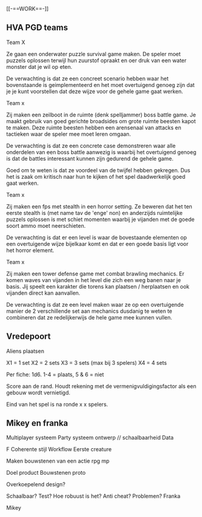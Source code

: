 [[-==WORK==-]]

HVA PGD teams
--
Team X

Ze gaan een onderwater puzzle survival game maken. De speler moet puzzels oplossen terwijl hun zuurstof opraakt en oer druk van een water monster dat je wil op eten. 

De verwachting is dat ze een concreet scenario hebben waar het bovenstaande is geimplementeerd en het moet overtuigend genoeg zijn dat je je kunt voorstellen dat deze wijze voor de gehele game gaat werken.

Team x

Zij maken een zeilboot in de ruimte (denk spelljammer) boss battle game. Je maakt gebruik van goed gerichte broadsides om grote ruimte beesten kapot te maken. Deze ruimte beesten hebben een arensenaal van attacks en tactieken waar de speler mee moet leren omgaan.

De verwachting is dat ze een concrete case demonstreren waar alle onderdelen van een boss battle aanwezig is waarbij het overtuigend genoeg is dat de battles interessant kunnen zijn gedurend de gehele game.

Goed om te weten is dat ze voordeel van de twijfel hebben gekregen. Dus het is zaak om kritisch naar hun te kijken of het spel daadwerkelijk goed gaat werken.

Team x

Zij maken een fps met stealth in een horror setting. Ze beweren dat het ten eerste stealth is (met name tav de 'enge' non) en anderzijds ruimtelijke puzzels oplossen is met schiet momenten waarbij je vijanden met de goede soort ammo moet neerschieten. 

De verwachting is dat er een level is waar de bovestaande elementen op een overtuigende wijze bijelkaar komt en dat er een goede basis ligt voor het horror element.

Team x

Zij maken een tower defense game met combat brawling mechanics. Er komen waves van vijanden in het level die zich een weg banen naar je basis. Jij speelt een karakter die torens kan plaatsen / herplaatsen en ook vijanden direct kan aanvallen.

De verwachting is dat ze een level maken waar ze op een overtuigende manier de 2 verschillende set aan mechanics dusdanig te weten te combineren dat ze redelijkerwijs de hele game mee kunnen vullen.

Vredepoort
--
Aliens plaatsen

X1 = 1 set
X2 = 2 sets
X3 = 3 sets (max bij 3 spelers)
X4 = 4 sets

Per fiche: 1d6. 1-4 = plaats, 5 & 6 = niet

Score aan de rand.
Houdt rekening met de vermenigvuldigingsfactor als een gebouw wordt vernietigd.

Eind van het spel is na ronde x x spelers.

Mikey en franka
--

Multiplayer systeem
Party systeem ontwerp // schaalbaarheid
Data 

F
Coherente stijl 
Workflow
Eerste creature

Maken bouwstenen van een actie rpg mp

Doel product
Bouwstenen proto

Overkoepelend design?

Schaalbaar? Test? Hoe robuust is het?
Anti cheat?
Problemen?
Franka

Mikey





